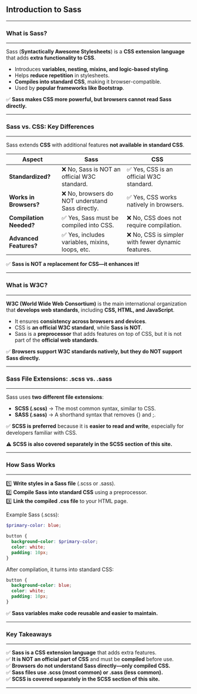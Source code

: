 ## Introduction to Sass

---
### **What is Sass?**
---
Sass (**Syntactically Awesome Stylesheets**) is a **CSS extension language** that adds **extra functionality to CSS**.

- Introduces **variables, nesting, mixins, and logic-based styling**.
- Helps **reduce repetition** in stylesheets.
- **Compiles into standard CSS**, making it browser-compatible.
- Used by **popular frameworks like Bootstrap**.

✅ **Sass makes CSS more powerful, but browsers cannot read Sass directly.**  

---
### **Sass vs. CSS: Key Differences**
---
Sass extends **CSS** with additional features **not available in standard CSS**.

<table class="notesTable">
    <thead>
        <tr class="tableHeader">
            <th class="tableCellHeader">Aspect</th>
            <th class="tableCellHeader">Sass</th>
            <th class="tableCellHeader">CSS</th>
        </tr>
    </thead>
    <tbody>
        <tr class="tableRow">
            <td class="tableCell"><strong>Standardized?</strong></td>
            <td class="tableCell">❌ No, Sass is NOT an official W3C standard.</td>
            <td class="tableCell">✅ Yes, CSS is an official W3C standard.</td>
        </tr>
        <tr class="tableRow">
            <td class="tableCell"><strong>Works in Browsers?</strong></td>
            <td class="tableCell">❌ No, browsers do NOT understand Sass directly.</td>
            <td class="tableCell">✅ Yes, CSS works natively in browsers.</td>
        </tr>
        <tr class="tableRow">
            <td class="tableCell"><strong>Compilation Needed?</strong></td>
            <td class="tableCell">✅ Yes, Sass must be compiled into CSS.</td>
            <td class="tableCell">❌ No, CSS does not require compilation.</td>
        </tr>
        <tr class="tableRow">
            <td class="tableCell"><strong>Advanced Features?</strong></td>
            <td class="tableCell">✅ Yes, includes variables, mixins, loops, etc.</td>
            <td class="tableCell">❌ No, CSS is simpler with fewer dynamic features.</td>
        </tr>
    </tbody>
</table>

✅ **Sass is NOT a replacement for CSS—it enhances it!**

---
### **What is W3C?**
---

**W3C (World Wide Web Consortium)** is the main international organization that **develops web standards**, including **CSS, HTML, and JavaScript**.

- It ensures **consistency across browsers and devices**.
- CSS is **an official W3C standard**, while **Sass is NOT**.
- Sass is a **preprocessor** that adds features on top of CSS, but it is not part of the **official web standards**.

✅ **Browsers support W3C standards natively, but they do NOT support Sass directly.**  

---
### **Sass File Extensions: .scss vs. .sass**
---
Sass uses **two different file extensions**:

- **SCSS (<span class="codeSnip">.scss</span>)** → The most common syntax, similar to CSS.  
- **SASS (<span class="codeSnip">.sass</span>)** → A shorthand syntax that removes {} and ;.  

✅ **SCSS is preferred** because it is **easier to read and write**, especially for developers familiar with CSS.  

⚠️ **SCSS is also covered separately in the SCSS section of this site.**  

---
### **How Sass Works**
---
1️⃣ **Write styles in a Sass file** (<span class="codeSnip">.scss</span> or <span class="codeSnip">.sass</span>).  
2️⃣ **Compile Sass into standard CSS** using a preprocessor.  
3️⃣ **Link the compiled <span class="codeSnip">.css</span> file** to your HTML page.

Example Sass (<span class="codeSnip">.scss</span>):

```scss  
$primary-color: blue;  

button {  
  background-color: $primary-color;  
  color: white;  
  padding: 10px;  
}  
```

After compilation, it turns into standard CSS:

```css  
button {  
  background-color: blue;  
  color: white;  
  padding: 10px;  
}  
```

✅ **Sass variables make code reusable and easier to maintain.**  

---
### **Key Takeaways**
---
✅ **Sass is a CSS extension language** that adds extra features.  
✅ **It is NOT an official part of CSS** and must be **compiled** before use.  
✅ **Browsers do not understand Sass directly—only compiled CSS.**  
✅ **Sass files use <span class="codeSnip">.scss</span> (most common) or <span class="codeSnip">.sass</span> (less common).**  
✅ **SCSS is covered separately in the SCSS section of this site.**  

---
